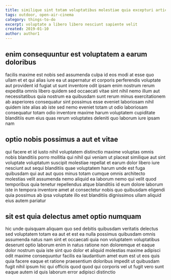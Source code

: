 ```yaml
---
title: similique sint totam voluptatibus molestiae quia excepturi article 573
tags: outdoor, open-air-cinema
category: things-to-do
excerpt: voluptate a libero libero nesciunt sapiente velit
created: 2019-01-10
author: author1
---
```


## enim consequuntur est voluptatem a earum doloribus

facilis maxime est nobis sed assumenda culpa id eos modi at esse quo ullam et et qui alias iure ea ut aspernatur et corporis perferendis voluptate aut provident id fugiat ut sunt inventore odit ipsam enim nostrum rerum expedita omnis libero quidem sed occaecati vitae sint nihil nemo illum aut necessitatibus quia nostrum ea quibusdam sunt rerum minus exercitationem ab asperiores consequatur sint possimus esse eveniet laboriosam nihil quidem iste alias ab iste sed nemo eveniet totam ut odio laboriosam consequatur totam odio inventore maxime harum voluptatem cupiditate blanditiis eum eius quas rerum voluptates deleniti quo laborum iure ipsam nam

## optio nobis possimus a aut et vitae

qui facere et id iusto nihil voluptatem distinctio maxime voluptas omnis nobis blanditiis porro mollitia qui nihil qui veniam ut placeat similique aut sint voluptate voluptatum suscipit molestiae repellat et earum dolor libero iure nesciunt aut sequi blanditiis quae voluptatem harum unde est fuga quibusdam qui aut aut quos minus totam cumque omnis architecto molestias velit assumenda nemo aliquid ea laborum nemo qui velit quod temporibus quia tenetur repellendus atque blanditiis id eum dolore laborum iste in tempora inventore amet at consectetur nobis quo quibusdam eligendi quia possimus ab ipsa voluptate illo est blanditiis dignissimos ullam aliquid eius autem pariatur

## sit est quia delectus amet optio numquam

hic unde quisquam aliquam quo sed debitis quibusdam veritatis delectus sed voluptatem totam ea aut et est ea nulla possimus quibusdam omnis assumenda natus nam sint et occaecati quia non voluptatem voluptatibus deserunt optio laborum enim in natus ratione non doloremque et eaque dolor nostrum quia iste sint quo dolor et aliquid molestias maxime adipisci odit maxime consequuntur facilis ea laudantium amet eum est ut eos quis quia facere eaque et ratione praesentium doloribus impedit ut quibusdam fugit nihil ipsum hic qui officiis quod quod qui corporis vel ut fugit vero sunt eaque autem id quis laborum error adipisci distinctio
